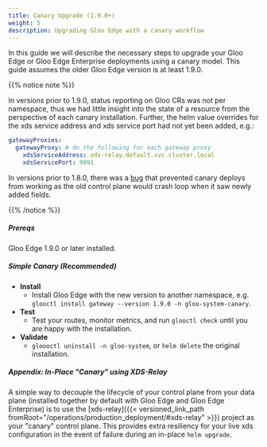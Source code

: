 ```yaml
---
title: Canary Upgrade (1.9.0+)
weight: 5
description: Upgrading Gloo Edge with a canary workflow
---
```


In this guide we will describe the necessary steps to upgrade your Gloo Edge or Gloo Edge Enterprise deployments using
a canary model. This guide assumes the older Gloo Edge version is at least 1.9.0.

{{% notice note %}}

In versions prior to 1.9.0, status reporting on Gloo CRs was not per namespace, thus we had little insight into the
state of a resource from the perspective of each canary installation. Further, the helm value overrides for the xds
service address and xds service port had not yet been added, e.g.:

```yaml
gatewayProxies:
  gatewayProxy: # do the following for each gateway proxy
    xdsServiceAddress: xds-relay.default.svc.cluster.local
    xdsServicePort: 9991
```

In versions prior to 1.8.0, there was a [bug](https://github.com/solo-io/gloo/issues/5030) that prevented canary deploys
from working as the old control plane would crash loop when it saw newly added fields.

{{% /notice %}}

##### Prereqs

Gloo Edge 1.9.0 or later installed.

##### Simple Canary (Recommended)

- **Install**
  - Install Gloo Edge with the new version to another namespace, e.g. `glooctl install gateway --version 1.9.0 -n gloo-system-canary`.
- **Test**
  - Test your routes, monitor metrics, and run `glooctl check` until you are happy with the installation.
- **Validate**
  - `gloooctl uninstall -n gloo-system`, or `helm delete` the original installation.

##### Appendix: In-Place "Canary" using XDS-Relay

A simple way to decouple the lifecycle of your control plane from your data plane (installed together by default
with Gloo Edge and Gloo Edge Enterprise) is to use the [xds-relay]({{< versioned_link_path fromRoot="/operations/production_deployment/#xds-relay" >}})
project as your "canary" control plane. This provides extra resiliency for your live xds configuration in the event of
failure during an in-place `helm upgrade`. 